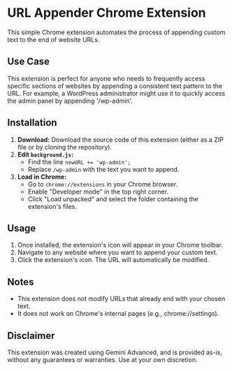 # URL Appender Chrome Extension

This simple Chrome extension automates the process of appending custom text to the end of website URLs.

## Use Case

This extension is perfect for anyone who needs to frequently access specific sections of websites by appending a consistent text pattern to the URL. For example, a WordPress administrator might use it to quickly access the admin panel by appending '/wp-admin'.

## Installation

1. **Download:** Download the source code of this extension (either as a ZIP file or by cloning the repository). 
2. **Edit `background.js`:** 
   * Find the line `newURL += 'wp-admin';`
   * Replace `/wp-admin` with the text you want to append.
3. **Load in Chrome:**
   * Go to `chrome://extensions` in your Chrome browser.
   * Enable "Developer mode" in the top right corner.
   * Click "Load unpacked" and select the folder containing the extension's files.

## Usage

1. Once installed, the extension's icon will appear in your Chrome toolbar.
2. Navigate to any website where you want to append your custom text.
3. Click the extension's icon. The URL will automatically be modified.

## Notes

* This extension does not modify URLs that already end with your chosen text.
* It does not work on Chrome's internal pages (e.g., chrome://settings).

## Disclaimer

This extension was created using Gemini Advanced, and is provided as-is, without any guarantees or warranties. Use at your own discretion.

